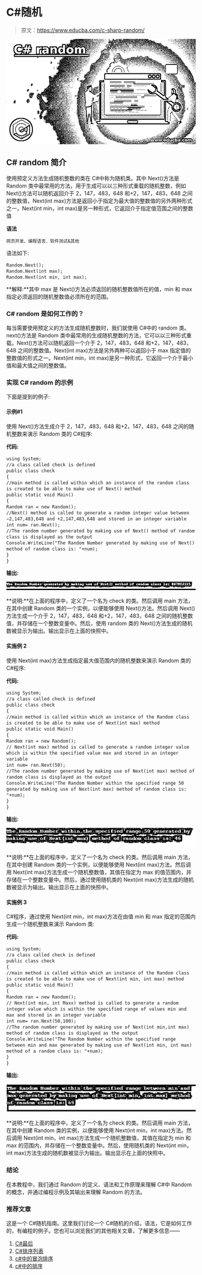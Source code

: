 # C#随机

> 原文：<https://www.educba.com/c-sharp-random/>

![C# random](img/12a393c52e09619890509e1732c9c364.png)



## C# random 简介

使用预定义方法生成随机整数的类在 C#中称为随机类。其中 Next()方法是 Random 类中最常用的方法，用于生成可以以三种形式重载的随机整数，例如 Next()方法可以随机返回介于 2，147，483，648 和+2，147，483，648 之间的整数值，Next(int max)方法是返回小于指定为最大值的整数值的另外两种形式之一，Next(int min，int max)是另一种形式，它返回介于指定值范围之间的整数值

**语法**

<small>网页开发、编程语言、软件测试&其他</small>

语法如下:

```
Random.Next();
Random.Next(int max);
Random.Next(int min, int max);
```

**解释:**其中 max 是 Next()方法必须返回的随机整数值所在的值，min 和 max 指定必须返回的随机整数值必须所在的范围。

### C# random 是如何工作的？

每当需要使用预定义的方法生成随机整数时，我们就使用 C#中的 random 类。next()方法是 Random 类中最常用的生成随机整数的方法，它可以以三种形式重载。Next()方法可以随机返回一个介于 2，147，483，648 和+2，147，483，648 之间的整数值。Next(int max)方法是另外两种可以返回小于 max 指定值的整数值的形式之一。Next(int min，int max)是另一种形式，它返回一个介于最小值和最大值之间的整数值。

### 实现 C# random 的示例

下面是提到的例子:

#### 示例#1

使用 Next()方法生成介于 2，147，483，648 和+2，147，483，648 之间的随机整数来演示 Random 类的 C#程序:

**代码:**

```
using System;
//a class called check is defined
public class check
{
//main method is called within which an instance of the random class is created to be able to make use of Next() method
public static void Main()
{
Random ran = new Random();
//Next() method is called to generate a random integer value between −2,147,483,648 and +2,147,483,648 and stored in an integer variable
int num= ran.Next();
//The random number generated by making use of Next() method of random class is displayed as the output
Console.WriteLine("The Random Number generated by making use of Next() method of random class is: "+num);
}
}
```

**输出:**

![C# random1](img/95972b17a18a918f09eb73b53229e32e.png)



**说明:**在上面的程序中，定义了一个名为 check 的类。然后调用 main 方法，在其中创建 Random 类的一个实例，以便能够使用 Next()方法。然后调用 Next()方法生成一个介于 2，147，483，648 和+2，147，483，648 之间的随机整数值，并存储在一个整数变量中。然后，使用 random 类的 Next()方法生成的随机数被显示为输出。输出显示在上面的快照中。

#### 实施例 2

使用 Next(int max)方法生成指定最大值范围内的随机整数来演示 Random 类的 C#程序:

**代码:**

```
using System;
//a class called check is defined
public class check
{
//main method is called within which an instance of the Random class is created to be able to make use of Next(int max) method
public static void Main()
{
Random ran = new Random();
// Next(int max) method is called to generate a random integer value which is within the specified value max and stored in an integer variable
int num= ran.Next(50);
//The random number generated by making use of Next(int max) method of random class is displayed as the output
Console.WriteLine("The Random Number within the specified range 50 generated by making use of Next(int max) method of random class is: "+num);
}
}
```

**输出:**

![max method](img/efecabeb7dae90f481445e459b835e2e.png)



**说明:**在上面的程序中，定义了一个名为 check 的类。然后调用 main 方法，在其中创建 Random 类的一个实例，以便能够使用 Next(int max)方法。然后调用 Next(int max)方法生成一个随机整数值，其值在指定为 max 的值范围内，并存储在一个整数变量中。然后，通过使用随机类的 Next(int max)方法生成的随机数被显示为输出。输出显示在上面的快照中。

#### 实施例 3

C#程序，通过使用 Next(int min，int max)方法在由值 min 和 max 指定的范围内生成一个随机整数来演示 Random 类:

**代码:**

```
using System;
//a class called check is defined
public class check
{
//main method is called within which an instance of the Random class is created to be able to make use of Next(int min, int max) method
public static void Main()
{
Random ran = new Random();
// Next(int min, int Maxx) method is called to generate a random integer value which is within the specified range of values min and max and stored in an integer variable
int num= ran.Next(50,100);
//The random number generated by making use of Next(int min,int max) method of random class is displayed as the output
Console.WriteLine("The Random Number within the specified range between min and max generated by making use of Next(int min, int max) method of a random class is: "+num);
}
}
```

**输出:**

![integer](img/89626f11d86cf9ee302abaeda8038e81.png)



**说明:**在上面的程序中，定义了一个名为 check 的类。然后调用 main 方法，在其中创建 Random 类的实例，以便能够使用 Next(int min，int max)方法。然后调用 Next(int min，int max)方法生成一个随机整数值，其值在指定为 min 和 max 的范围内，并存储在一个整数变量中。然后，使用随机类的 Next(int min，int max)方法生成的随机数被显示为输出。输出显示在上面的快照中。

### 结论

在本教程中，我们通过 Random 的定义、语法和工作原理来理解 C#中 Random 的概念，并通过编程示例及其输出来理解 Random 的方法。

### 推荐文章

这是一个 C#随机指南。这里我们讨论一个 C#随机的介绍，语法，它是如何工作的，有编程的例子。您也可以浏览我们的其他相关文章，了解更多信息——

1.  [C#最后](https://www.educba.com/c-sharp-finally/)
2.  [C#排序列表](https://www.educba.com/c-sharp-sortedlist/)
3.  [c#中的冒泡排序](https://www.educba.com/bubble-sort-in-c-sharp/)
4.  [c#中的排序](https://www.educba.com/sorting-in-c-sharp/)





